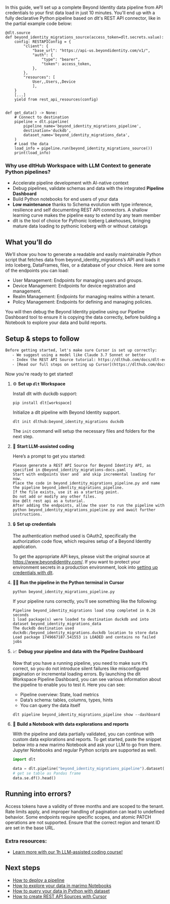 In this guide, we'll set up a complete Beyond Identity data pipeline from API credentials to your first data load in just 10 minutes. You'll end up with a fully declarative Python pipeline based on dlt's REST API connector, like in the partial example code below:

```python-outcome
@dlt.source
def beyond_identity_migrations_source(access_token=dlt.secrets.value):
    config: RESTAPIConfig = {
        "client": {
            "base_url": "https://api-us.beyondidentity.com/v1/",
            "auth": {
                "type": "bearer",
                "token": access_token,
            },
        },
        "resources": [
            User,,Users,,Device
            ],
    }
    [...]
    yield from rest_api_resources(config)


def get_data() -> None:
    # Connect to destination
    pipeline = dlt.pipeline(
        pipeline_name='beyond_identity_migrations_pipeline',
        destination='duckdb',
        dataset_name='beyond_identity_migrations_data', 
    )
    # Load the data
    load_info = pipeline.run(beyond_identity_migrations_source())
    print(load_info) 
```

### Why use dltHub Workspace with LLM Context to generate Python pipelines?

- Accelerate pipeline development with AI-native context
- Debug pipelines, validate schemas and data with the integrated **Pipeline Dashboard**
- Build Python notebooks for end users of your data
- **Low maintenance** thanks to Schema evolution with type inference, resilience and self documenting REST API connectors. A shallow learning curve makes the pipeline easy to extend by any team member
- dlt is the tool of choice for Pythonic Iceberg Lakehouses, bringing mature data loading to pythonic Iceberg with or without catalogs

## What you’ll do

We’ll show you how to generate a readable and easily maintainable Python script that fetches data from beyond_identity_migrations’s API and loads it into Iceberg, DataFrames, files, or a database of your choice. Here are some of the endpoints you can load:

- User Management: Endpoints for managing users and groups.
- Device Management: Endpoints for device registration and management.
- Realm Management: Endpoints for managing realms within a tenant.
- Policy Management: Endpoints for defining and managing policies.

You will then debug the Beyond Identity pipeline using our Pipeline Dashboard tool to ensure it is copying the data correctly, before building a Notebook to explore your data and build reports.

## Setup & steps to follow

```default
Before getting started, let's make sure Cursor is set up correctly:
   - We suggest using a model like Claude 3.7 Sonnet or better
   - Index the REST API Source tutorial: https://dlthub.com/docs/dlt-ecosystem/verified-sources/rest_api/ and add it to context as **@dlt rest api**
   - [Read our full steps on setting up Cursor](https://dlthub.com/docs/dlt-ecosystem/llm-tooling/cursor-restapi#23-configuring-cursor-with-documentation)
```

Now you're ready to get started!

1. ⚙️ **Set up `dlt` Workspace**
    
    Install dlt with duckdb support:
    ```shell
    pip install dlt[workspace]
    ```

    Initialize a dlt pipeline with Beyond Identity support.
    ```shell
    dlt init dlthub:beyond_identity_migrations duckdb
    ```

    The `init` command will setup the necessary files and folders for the next step.
    
2. 🤠 **Start LLM-assisted coding**
    
    Here’s a prompt to get you started:
    
    ```prompt
    Please generate a REST API Source for Beyond Identity API, as specified in @beyond_identity_migrations-docs.yaml 
    Start with endpoints User and  and skip incremental loading for now. 
    Place the code in beyond_identity_migrations_pipeline.py and name the pipeline beyond_identity_migrations_pipeline. 
    If the file exists, use it as a starting point. 
    Do not add or modify any other files. 
    Use @dlt rest api as a tutorial. 
    After adding the endpoints, allow the user to run the pipeline with python beyond_identity_migrations_pipeline.py and await further instructions.
    ```

    
3. 🔒 **Set up credentials** 
    
    The authentication method used is OAuth2, specifically the authorization code flow, which requires setup of a Beyond Identity application.
    
    To get the appropriate API keys, please visit the original source at https://www.beyondidentity.com/.
    If you want to protect your environment secrets in a production environment, look into [setting up credentials with dlt](https://dlthub.com/docs/walkthroughs/add_credentials).
    
4. 🏃‍♀️ **Run the pipeline in the Python terminal in Cursor**
    
    ```shell
    python beyond_identity_migrations_pipeline.py
    ```
    
    If your pipeline runs correctly, you’ll see something like the following:
    
    ```shell
    Pipeline beyond_identity_migrations load step completed in 0.26 seconds
    1 load package(s) were loaded to destination duckdb and into dataset beyond_identity_migrations_data
    The duckdb destination used duckdb:/beyond_identity_migrations.duckdb location to store data
    Load package 1749667187.541553 is LOADED and contains no failed jobs
    ```
    
5. 📈 **Debug your pipeline and data with the Pipeline Dashboard**

    Now that you have a running pipeline, you need to make sure it’s correct, so you do not introduce silent failures like misconfigured pagination or incremental loading errors. By launching the dlt Workspace Pipeline Dashboard, you can see various information about the pipeline to enable you to test it. Here you can see:
    - Pipeline overview: State, load metrics
    - Data’s schema: tables, columns, types, hints
    - You can query the data itself
    
    ```shell
    dlt pipeline beyond_identity_migrations_pipeline show --dashboard
    ```
    
6. 🐍 **Build a Notebook with data explorations and reports**

    With the pipeline and data partially validated, you can continue with custom data explorations and reports. To get started, paste the snippet below into a new marimo Notebook and ask your LLM to go from there. Jupyter Notebooks and regular Python scripts are supported as well.

    
    ```python
    import dlt

   data = dlt.pipeline("beyond_identity_migrations_pipeline").dataset()
   # get se table as Pandas frame
   data.se.df().head()
    ```

## Running into errors?

Access tokens have a validity of three months and are scoped to the tenant. Rate limits apply, and improper handling of pagination can lead to undefined behavior. Some endpoints require specific scopes, and atomic PATCH operations are not supported. Ensure that the correct region and tenant ID are set in the base URL.

### Extra resources:

- [Learn more with our 1h LLM-assisted coding course!](https://www.youtube.com/watch?v=GGid70rnJuM)

## Next steps

- [How to deploy a pipeline](https://dlthub.com/docs/walkthroughs/deploy-a-pipeline)
- [How to explore your data in marimo Notebooks](https://dlthub.com/docs/general-usage/dataset-access/marimo)
- [How to query your data in Python with dataset](https://dlthub.com/docs/general-usage/dataset-access/dataset)
- [How to create REST API Sources with Cursor](https://dlthub.com/docs/dlt-ecosystem/llm-tooling/cursor-restapi)
